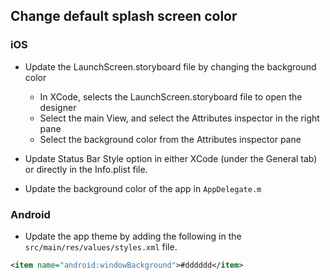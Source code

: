 ## Change default splash screen color

### iOS
- Update the LaunchScreen.storyboard file by changing the background color
  - In XCode, selects the LaunchScreen.storyboard file to open the designer
  - Select the main View, and select the Attributes inspector in the right pane
  - Select the background color from the Attributes inspector pane

- Update Status Bar Style option in either XCode (under the General tab) or directly in the Info.plist file.

- Update the background color of the app in `AppDelegate.m`

### Android
- Update the app theme by adding the following in the `src/main/res/values/styles.xml` file.
```xml
<item name="android:windowBackground">#dddddd</item>
```
  